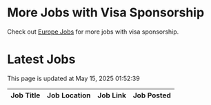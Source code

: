 # More Jobs with Visa Sponsorship

Check out [Europe Jobs](https://github.com/sureshparimi/europejobs#latest-jobs) for more jobs with visa sponsorship.

# Latest Jobs

This page is updated at May 15, 2025 01:52:39

| Job Title | Job Location | Job Link | Job Posted |
| --- | --- | --- | --- |
